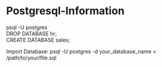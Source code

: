 # Postgresql-Information

psql -U postgres<br/>
DROP DATABASE hr;<br/>
CREATE DATABASE sales;<br/>

Import Database:
psql -U postgres -d your_database_name < /path/to/your/file.sql
